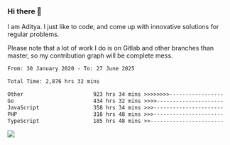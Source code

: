 ### Hi there 👋

I am Aditya. I just like to code, and come up with innovative solutions for regular problems.

Please note that a lot of work I do is on Gitlab and other branches than master, so my contribution graph will be complete mess.

<!--START_SECTION:waka-->

```txt
From: 30 January 2020 - To: 27 June 2025

Total Time: 2,876 hrs 32 mins

Other                      923 hrs 34 mins >>>>>>>>-----------------   32.11 %
Go                         434 hrs 32 mins >>>>---------------------   15.11 %
JavaScript                 358 hrs 34 mins >>>----------------------   12.47 %
PHP                        318 hrs 48 mins >>>----------------------   11.08 %
TypeScript                 185 hrs 48 mins >>-----------------------   06.46 %
```

<!--END_SECTION:waka-->

![](https://komarev.com/ghpvc/?username=BrainBuzzer)
